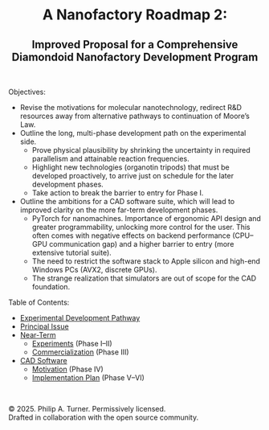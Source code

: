 <div id="toc">
  <ul align="center" style="list-style: none">
    <summary>
      <h1>
        A Nanofactory Roadmap 2:
      </h1>
      <h2>
        Improved Proposal for a Comprehensive Diamondoid Nanofactory Development Program
      </h2>
    </summary>
  </ul>
</div>

<br>

Objectives:
- Revise the motivations for molecular nanotechnology, redirect R&D resources away from alternative pathways to continuation of Moore’s Law.
- Outline the long, multi-phase development path on the experimental side.
  - Prove physical plausibility by shrinking the uncertainty in required parallelism and attainable reaction frequencies.
  - Highlight new technologies (organotin tripods) that must be developed proactively, to arrive just on schedule for the later development phases.
  - Take action to break the barrier to entry for Phase I.
- Outline the ambitions for a CAD software suite, which will lead to improved clarity on the more far-term development phases.
  - PyTorch for nanomachines. Importance of ergonomic API design and greater programmability, unlocking more control for the user. This often comes with negative effects on backend performance (CPU&ndash;GPU communication gap) and a higher barrier to entry (more extensive tutorial suite).
  - The need to restrict the software stack to Apple silicon and high-end Windows PCs (AVX2, discrete GPUs).
  - The strange realization that simulators are out of scope for the CAD foundation.

Table of Contents:
- [Experimental Development Pathway](./Documentation/Experimental%20Development%20Pathway.md)
- [Principal Issue](./Documentation/Principal%20Issue.md)
- [Near-Term](#)
  - [Experiments](./Documentation/Near-Term/Experiments.md) (Phase I&ndash;II)
  - [Commercialization](./Documentation/Near-Term/Commercialization.md) (Phase III)
- [CAD Software](#)
  - [Motivation](./Documentation/CAD%20Software/Motivation.md) (Phase IV)
  - [Implementation Plan](./Documentation/CAD%20Software/Implementation%20Plan.md) (Phase V&ndash;VI)

<br>

© 2025. Philip A. Turner. Permissively licensed.<br>
Drafted in collaboration with the open source community.
